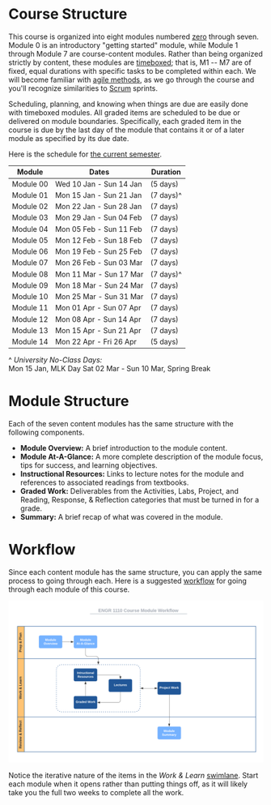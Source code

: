 # Course Structure

This course is organized into eight modules numbered
[zero](https://www.cs.utexas.edu/users/EWD/transcriptions/EWD08xx/EWD831.html)
through seven. Module 0 is an introductory "getting started" module, while
Module 1 through Module 7 are course-content modules. Rather than being
organized strictly by content, these modules are
[timeboxed](https://en.wikipedia.org/wiki/Timeboxing); that is, M1 -- M7 are of
fixed, equal durations with specific tasks to be completed within each. We will
become familiar with [agile
methods](https://en.wikipedia.org/wiki/Agile_software_development), as we go
through the course and you'll recognize similarities to
[Scrum](https://en.wikipedia.org/wiki/Scrum_(software_development)) sprints.

Scheduling, planning, and knowing when things are due are easily done with
timeboxed modules. All graded items are scheduled to be due or delivered on
module boundaries. Specifically, each graded item in the course is due by the
last day of the module that contains it or of a later module as specified by
its due date. 

Here is the schedule for [the current semester](http://www.auburn.edu/main/auweb_calendar.php).

Module    | Dates                   | Duration 
------    | ----------------------- | -------- 
Module 00 | Wed 10 Jan - Sun 14 Jan | (5 days)
Module 01 | Mon 15 Jan - Sun 21 Jan | (7 days)^  
Module 02 | Mon 22 Jan - Sun 28 Jan | (7 days)   
Module 03 | Mon 29 Jan - Sun 04 Feb | (7 days)  
Module 04 | Mon 05 Feb - Sun 11 Feb | (7 days)  
Module 05 | Mon 12 Feb - Sun 18 Feb | (7 days)  
Module 06 | Mon 19 Feb - Sun 25 Feb | (7 days)  
Module 07 | Mon 26 Feb - Sun 03 Mar | (7 days)  
Module 08 | Mon 11 Mar - Sun 17 Mar | (7 days)^  
Module 09 | Mon 18 Mar - Sun 24 Mar | (7 days)  
Module 10 | Mon 25 Mar - Sun 31 Mar | (7 days)  
Module 11 | Mon 01 Apr - Sun 07 Apr | (7 days)  
Module 12 | Mon 08 Apr - Sun 14 Apr | (7 days)  
Module 13 | Mon 15 Apr - Sun 21 Apr | (7 days)  
Module 14 | Mon 22 Apr - Fri 26 Apr | (5 days)  

^ *University No-Class Days:*  
Mon 15 Jan, MLK Day
Sat 02 Mar - Sun 10 Mar, Spring Break


# Module Structure

Each of the seven content modules has the same structure with the following
components.

- **Module Overview:** A brief introduction to the module content.
- **Module At-A-Glance:** A more complete description of the module focus, tips
  for success, and learning objectives.
- **Instructional Resources:** Links to lecture notes for the module and
  references to associated readings from textbooks.
- **Graded Work:** Deliverables from the Activities, Labs, Project, and Reading,
  Response, & Reflection categories that must be turned in for a grade.
- **Summary:** A brief recap of what was covered in the module.

# Workflow

Since each content module has the same structure, you can apply the same process
to going through each. Here is a suggested
[workflow](https://en.wikipedia.org/wiki/Workflow) for going through each module
of this course.

![worflow](img/workflow.png)

Notice the iterative nature of the items in the *Work & Learn*
[swimlane](https://en.wikipedia.org/wiki/Swim_lane). Start each module when it
opens rather than putting things off, as it will likely take you the full two
weeks to complete all the work.


